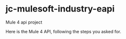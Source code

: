 # jc-mulesoft-industry-eapi
Mule 4 api project

Here is the Mule 4 API, following the steps you asked for.
